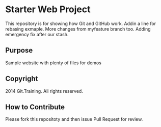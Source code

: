 # Starter Web Project

This repository is for showing how Git and GitHub work. Addin a line for rebasing exmaple. More changes from myfeature branch too. Adding emergency fix after our stash.

## Purpose

Sample website with plenty of files for demos

## Copyright

2014 Git.Training. All rights reserved.

## How to Contribute

Please fork this repositoty and then issue Pull Request for review.